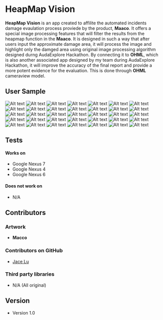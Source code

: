 HeapMap Vision
======
**HeapMap Vision** is an app created to affilite the automated incidents damage evaulation process proviede by the product, **Maaco**. It offers a special image processing features that will filter the results from the heapmap function in the **Maaco**. It is designed in such a way that after users input the approximate damage area, it will process the image and highlight only the damged area using original image processing algorithm designed durng AudaExplore Hackathon. By connecting it to **OHML**, which is also another associated app designed by my team during AudaExplore Hackathon, it will improve the accuracy of the final report and provide a more potent evidence for the evaluation. This is done through **OHML** cameraview model.

## User Sample 
![Alt text](https://cloud.githubusercontent.com/assets/13673458/11005531/18d56c4e-8473-11e5-9659-bcd8f3a2147a.jpg?raw=true "Optional Title")
![Alt text](https://cloud.githubusercontent.com/assets/13673458/11005532/18eea42a-8473-11e5-819b-54b6f6e5d722.jpg?raw=true "Optional Title")
![Alt text](https://cloud.githubusercontent.com/assets/13673458/11005525/18bb70aa-8473-11e5-9076-218696102c83.jpg?raw=true "Optional Title")
![Alt text](https://cloud.githubusercontent.com/assets/13673458/11005529/18d54408-8473-11e5-918c-a17dc4163979.jpg?raw=true "Optional Title")
![Alt text](http://c.dryicons.com/images/icon_sets/handy_icons_set/png/128x128/down_arrow.png?raw=true "Optional Title")
![Alt text](http://c.dryicons.com/images/icon_sets/handy_icons_set/png/128x128/down_arrow.png?raw=true "Optional Title")
![Alt text](http://c.dryicons.com/images/icon_sets/handy_icons_set/png/128x128/down_arrow.png?raw=true "Optional Title")
![Alt text](http://c.dryicons.com/images/icon_sets/handy_icons_set/png/128x128/down_arrow.png?raw=true "Optional Title")
![Alt text](http://c.dryicons.com/images/icon_sets/handy_icons_set/png/128x128/down_arrow.png?raw=true "Optional Title")
![Alt text](http://c.dryicons.com/images/icon_sets/handy_icons_set/png/128x128/down_arrow.png?raw=true "Optional Title")
![Alt text](https://cloud.githubusercontent.com/assets/13673458/11005528/18d4de78-8473-11e5-893a-828e40f3aa46.jpg?raw=true "Optional Title")
![Alt text](https://cloud.githubusercontent.com/assets/13673458/11005524/18bb2e74-8473-11e5-9501-db3911b77296.jpg?raw=true "Optional Title")
![Alt text](http://c.dryicons.com/images/icon_sets/handy_icons_set/png/128x128/down_arrow.png?raw=true "Optional Title")
![Alt text](http://c.dryicons.com/images/icon_sets/handy_icons_set/png/128x128/down_arrow.png?raw=true "Optional Title")
![Alt text](http://c.dryicons.com/images/icon_sets/handy_icons_set/png/128x128/down_arrow.png?raw=true "Optional Title")
![Alt text](http://c.dryicons.com/images/icon_sets/handy_icons_set/png/128x128/down_arrow.png?raw=true "Optional Title")
![Alt text](http://c.dryicons.com/images/icon_sets/handy_icons_set/png/128x128/down_arrow.png?raw=true "Optional Title")
![Alt text](http://c.dryicons.com/images/icon_sets/handy_icons_set/png/128x128/down_arrow.png?raw=true "Optional Title")
![Alt text](https://cloud.githubusercontent.com/assets/13673458/11005530/18d55600-8473-11e5-98d9-7b55049c8a97.jpg?raw=true "Optional Title")
![Alt text](https://cloud.githubusercontent.com/assets/13673458/11005521/18b8df48-8473-11e5-90e6-d8a217ef2860.jpg?raw=true "Optional Title")
![Alt text](http://c.dryicons.com/images/icon_sets/handy_icons_set/png/128x128/down_arrow.png?raw=true "Optional Title")
![Alt text](http://c.dryicons.com/images/icon_sets/handy_icons_set/png/128x128/down_arrow.png?raw=true "Optional Title")
![Alt text](http://c.dryicons.com/images/icon_sets/handy_icons_set/png/128x128/down_arrow.png?raw=true "Optional Title")
![Alt text](http://c.dryicons.com/images/icon_sets/handy_icons_set/png/128x128/down_arrow.png?raw=true "Optional Title")
![Alt text](http://c.dryicons.com/images/icon_sets/handy_icons_set/png/128x128/down_arrow.png?raw=true "Optional Title")
![Alt text](http://c.dryicons.com/images/icon_sets/handy_icons_set/png/128x128/down_arrow.png?raw=true "Optional Title")
![Alt text](https://cloud.githubusercontent.com/assets/13673458/11005522/18b9d510-8473-11e5-96a0-2137e9f26741.jpg?raw=true "Optional Title")
![Alt text](https://cloud.githubusercontent.com/assets/13673458/11005523/18ba8b4a-8473-11e5-8c08-3d14c1e3e7aa.jpg?raw=true "Optional Title")
![Alt text](http://c.dryicons.com/images/icon_sets/handy_icons_set/png/128x128/down_arrow.png?raw=true "Optional Title")
![Alt text](http://c.dryicons.com/images/icon_sets/handy_icons_set/png/128x128/down_arrow.png?raw=true "Optional Title")
![Alt text](http://c.dryicons.com/images/icon_sets/handy_icons_set/png/128x128/down_arrow.png?raw=true "Optional Title")
![Alt text](http://c.dryicons.com/images/icon_sets/handy_icons_set/png/128x128/down_arrow.png?raw=true "Optional Title")
![Alt text](http://c.dryicons.com/images/icon_sets/handy_icons_set/png/128x128/down_arrow.png?raw=true "Optional Title")
![Alt text](http://c.dryicons.com/images/icon_sets/handy_icons_set/png/128x128/down_arrow.png?raw=true "Optional Title")
![Alt text](https://cloud.githubusercontent.com/assets/13673458/11005527/18d45f8e-8473-11e5-9cb7-60e554349a90.jpg?raw=true "Optional Title")


## Tests
#### Works on
* Google Nexus 7
* Google Nexus 4
* Google Nexus 6

#### Does not work on
* N/A

## Contributors
### Artwork
* **Macco**

### Contributors on GitHub
* [Jace Lu](https://github.com/CodeInSuits)

### Third party libraries
* N/A (All original)

## Version 
* Version 1.0
